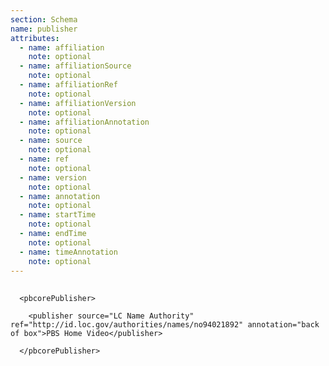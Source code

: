 ```yaml
---
section: Schema
name: publisher
attributes:
  - name: affiliation
    note: optional
  - name: affiliationSource
    note: optional
  - name: affiliationRef
    note: optional
  - name: affiliationVersion
    note: optional
  - name: affiliationAnnotation
    note: optional
  - name: source
    note: optional
  - name: ref
    note: optional
  - name: version
    note: optional
  - name: annotation
    note: optional
  - name: startTime
    note: optional
  - name: endTime
    note: optional
  - name: timeAnnotation
    note: optional
---
```

<pre>
  <code>
  &lt;pbcorePublisher&gt;<br>
    &lt;publisher source=&quot;LC Name Authority&quot; ref=&quot;http://id.loc.gov/authorities/names/no94021892&quot; annotation=&quot;back of box&quot;&gt;PBS Home Video&lt;/publisher&gt;<br>
  &lt;/pbcorePublisher&gt;<br>
  </code>
</pre>
